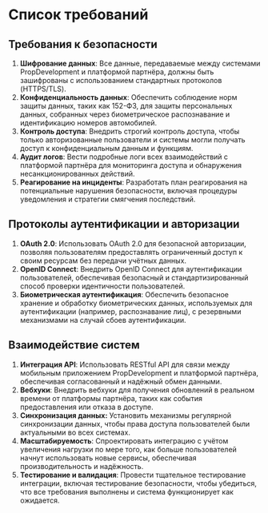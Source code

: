# Список требований

## Требования к безопасности
1. **Шифрование данных**: Все данные, передаваемые между системами PropDevelopment и платформой партнёра, должны быть зашифрованы с использованием стандартных протоколов (HTTPS/TLS).
2. **Конфиденциальность данных**: Обеспечить соблюдение норм защиты данных, таких как 152-ФЗ, для защиты персональных данных, собранных через биометрическое распознавание и идентификацию номеров автомобилей.
3. **Контроль доступа**: Внедрить строгий контроль доступа, чтобы только авторизованные пользователи и системы могли получать доступ к конфиденциальным данным и функциям.
4. **Аудит логов**: Вести подробные логи всех взаимодействий с платформой партнёра для мониторинга доступа и обнаружения несанкционированных действий.
5. **Реагирование на инциденты**: Разработать план реагирования на потенциальные нарушения безопасности, включая процедуры уведомления и стратегии смягчения последствий.

## Протоколы аутентификации и авторизации
1. **OAuth 2.0**: Использовать OAuth 2.0 для безопасной авторизации, позволяя пользователям предоставлять ограниченный доступ к своим ресурсам без передачи учётных данных.
2. **OpenID Connect**: Внедрить OpenID Connect для аутентификации пользователей, обеспечивая безопасный и стандартизированный способ проверки идентичности пользователей.
3. **Биометрическая аутентификация**: Обеспечить безопасное хранение и обработку биометрических данных, используемых для аутентификации (например, распознавание лиц), с резервными механизмами на случай сбоев аутентификации.

## Взаимодействие систем
1. **Интеграция API**: Использовать RESTful API для связи между мобильным приложением PropDevelopment и платформой партнёра, обеспечивая согласованный и надёжный обмен данными.
2. **Вебхуки**: Внедрить вебхуки для получения обновлений в реальном времени от платформы партнёра, таких как события предоставления или отказа в доступе.
3. **Синхронизация данных:** Установить механизмы регулярной синхронизации данных, чтобы права доступа пользователей были актуальными во всех системах.
4. **Масштабируемость**: Спроектировать интеграцию с учётом увеличения нагрузки по мере того, как больше пользователей начнут использовать новые сервисы, обеспечивая производительность и надёжность.
5. **Тестирование и валидация**: Провести тщательное тестирование интеграции, включая тестирование безопасности, чтобы убедиться, что все требования выполнены и система функционирует как ожидается.
